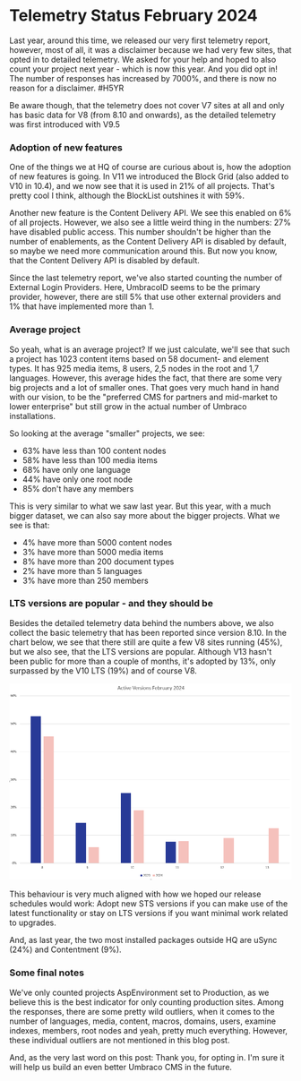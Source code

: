 # Telemetry Status February 2024

Last year, around this time, we released our very first telemetry report, however, most of all, it was a disclaimer because we had very few sites, that opted in to detailed telemetry. We asked for your help and hoped to also count your project next year - which is now this year. And you did opt in! The number of responses has increased by 7000%, and there is now no reason for a disclaimer. #H5YR

Be aware though, that the telemetry does not cover V7 sites at all and only has basic data for V8 (from 8.10 and onwards), as the detailed telemetry was first introduced with V9.5

### Adoption of new features
One of the things we at HQ of course are curious about is, how the adoption of new features is going. In V11 we introduced the Block Grid (also added to V10 in 10.4), and we now see that it is used in 21% of all projects. That's pretty cool I think, although the BlockList outshines it with 59%. 

Another new feature is the Content Delivery API. We see this enabled on 6% of all projects. However, we also see a little weird thing in the numbers: 27% have disabled public access. This number shouldn't be higher than the number of enablements, as the Content Delivery API is disabled by default, so maybe we need more communication around this. But now you know, that the Content Delivery API is disabled by default.

Since the last telemetry report, we've also started counting the number of External Login Providers. Here, UmbracoID seems to be the primary provider, however, there are still 5% that use other external providers and 1% that have implemented more than 1. 

### Average project
So yeah, what is an average project? If we just calculate, we'll see that such a project has 1023 content items based on 58 document- and element types. It has 925 media items, 8 users, 2,5 nodes in the root and 1,7 languages. However, this average hides the fact, that there are some very big projects and a lot of smaller ones. That goes very much hand in hand with our vision, to be the "preferred CMS for partners and mid-market to lower enterprise" but still grow in the actual number of Umbraco installations.
  
So looking at the average "smaller" projects, we see:
* 63% have less than 100 content nodes
* 58% have less than 100 media items
* 68% have only one language
* 44% have only one root node
* 85% don't have any members

This is very similar to what we saw last year. But this year, with a much bigger dataset, we can also say more about the bigger projects. What we see is that:

* 4% have more than 5000 content nodes
* 3% have more than 5000 media items 
* 8% have more than 200 document types
* 2% have more than 5 languages
* 3% have more than 250 members

### LTS versions are popular - and they should be
Besides the detailed telemetry data behind the numbers above, we also collect the basic telemetry that has been reported since version 8.10. In the chart below, we see that there still are quite a few V8 sites running (45%), but we also see, that the LTS versions are popular. Although V13 hasn't been public for more than a couple of months, it's adopted by 13%, only surpassed by the V10 LTS (19%) and of course V8.

![Active versions](../assets/active-versions-2024.png)

This behaviour is very much aligned with how we hoped our release schedules would work: Adopt new STS versions if you can make use of the latest functionality or stay on LTS versions if you want minimal work related to upgrades. 

And, as last year, the two most installed packages outside HQ are uSync (24%) and Contentment (9%).

### Some final notes
We've only counted projects AspEnvironment set to Production, as we believe this is the best indicator for only counting production sites. Among the responses, there are some pretty wild outliers, when it comes to the number of languages, media, content, macros, domains, users, examine indexes, members, root nodes and yeah, pretty much everything. However, these individual outliers are not mentioned in this blog post.

And, as the very last word on this post: Thank you, for opting in. I'm sure it will help us build an even better Umbraco CMS in the future.
